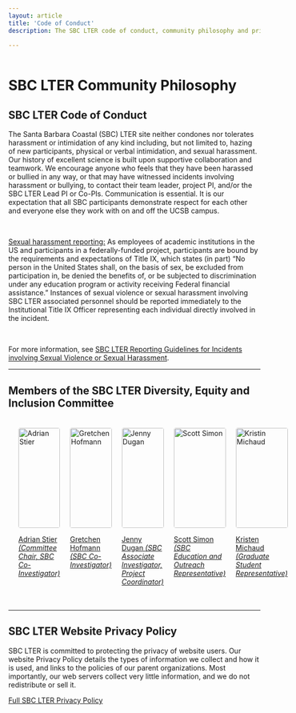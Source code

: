 ```yaml
---
layout: article
title: 'Code of Conduct'
description: The SBC LTER code of conduct, community philosophy and privacy policies described.

---
```




<header>
<style>
      #main-content   .container {
            display: grid;
            grid-template-columns: repeat(5, 1fr); /* Five columns */
            gap: 20px;
            padding: 20px;
        }

    #main-content     .panel {
            display: flex;
            flex-direction: column;
            justify-content: space-between;
            border: 1px solid #ccc;
            border-radius: 8px;
            padding: 10px;
            box-shadow: 0 4px 8px rgba(0,0,0,0.1);
            height: 100%;
        }

     #main-content    .panel h2 {
            font-size: 1.2em;
            margin-bottom: 10px;
        }

     #main-content   .panel img {
    width: 100%; /* Full width of the panel */
    height: 200px; /* Consistent height for all images */
    object-fit: cover; /* Ensures the image covers the area without distorting aspect ratio */
    border-radius: 4px;

      #main-content   .panel p {
            text-align: justify;
        }
</style>
</header>

<h1>SBC LTER Community Philosophy</h1>

<div id="main-content">

<h2>SBC LTER Code of Conduct</h2>
	<p class="lead">The Santa Barbara Coastal (SBC) LTER site neither condones nor tolerates harassment or intimidation of any kind including, but not limited to, hazing of new participants, physical or verbal intimidation, and sexual harassment. Our history of excellent science is built upon supportive collaboration and teamwork. We encourage anyone who feels that they have been harassed or bullied in any way, or that may have witnessed incidents involving harassment or bullying, to contact their team leader, project PI, and/or the SBC LTER Lead PI or Co-PIs. Communication is essential. It is our expectation that all SBC participants demonstrate respect for each other and everyone else they work with on and off the UCSB campus. 
		   </p>		
		   <br/>
	<p><u>Sexual harassment reporting:</u> As employees of academic institutions in the US and participants in a federally-funded project, participants are bound by the requirements and expectations of Title IX, which states (in part) “No person in the United States shall, on the basis of sex, be excluded from participation in, be denied the benefits of, or be subjected to discrimination under any education program or activity receiving Federal financial assistance.” Instances of sexual violence or sexual harassment involving SBC LTER associated personnel should be reported immediately to the Institutional Title IX Officer representing each individual directly involved in the incident.  </p>
	          <br/>
	<p>For more information, see <a href="{{site.baseurl}}/external/Documents/Policies/SBC_LTER_Reporting_Guidelines_for Incidents_involving_Sexual_Harassment_or_Assault_TIX_feedback.pdf">SBC LTER Reporting Guidelines for Incidents involving Sexual Violence or Sexual Harassment</a>.</p>
     <hr/>		

<h2>Members of the SBC LTER Diversity, Equity and Inclusion Committee</h2>		
  
   <div class="container">
        <div class="panel">
             <a href="{{site.baseurl}}/about/people/astier/">
			         <img src="{{site.baseurl}}/assets/img/profile/astier.jpg" alt="Adrian Stier" style="width:100%">
			         <div class="caption">
			           <p>Adrian Stier <i>(Committee Chair, SBC Co-Investigator)</i></p>
			         </div>
			       </a>
        </div>
        <div class="panel">
              <a href="{{site.baseurl}}/about/people/ghofmann/">
			         <img src="{{site.baseurl}}/assets/img/profile/ghofmann.jpg" alt="Gretchen Hofmann" style="width:100%">
			         <div class="caption">
			           <p>Gretchen Hofmann <i>(SBC Co-Investigator)</i></p>
			         </div>
			       </a>
        </div>
        <div class="panel">
             <a href="{{site.baseurl}}/about/people/jdugan/">
			         <img src="{{site.baseurl}}/assets/img/profile/jdugan.jpg" alt="Jenny Dugan" style="width:100%">
			         <div class="caption">
			           <p>Jenny Dugan <i>(SBC Associate Investigator, Project Coordinator)</i></p>
			         </div>
			       </a>
        </div>
         <div class="panel">
           <a href="{{site.baseurl}}/about/people/ssimon/">
			         <img src="{{site.baseurl}}/assets/img/profile/ssimon.jpg" alt="Scott Simon" style="width:100%">
			         <div class="caption">
			           <p>Scott Simon <i>(SBC Education and Outreach Representative)</i></p>
			         </div>
			       </a>
        </div>
        <div class="panel">
            <a href="{{site.baseurl}}/about/people/kmichaud/">
			         <img src="{{site.baseurl}}/assets/img/profile/kmichaud.jpg" alt="Kristin Michaud" style="width:100%">
			         <div class="caption">
			           <p>Kristen Michaud <i>(Graduate Student Representative)</i></p>
			         </div>
			</a>
        </div>
    </div>


 <hr/>        

<h2>SBC LTER Website Privacy Policy</h2>
		<p>SBC LTER is committed to protecting the privacy of website users. Our website Privacy Policy details the types of information we collect and how it is used, and links to the policies of our parent organizations. Most importantly, our web servers collect very little information, and we do not redistribute or sell it.</p>
         <p><a href="privacy-policy">Full SBC LTER Privacy Policy</a></p>

    
</div>